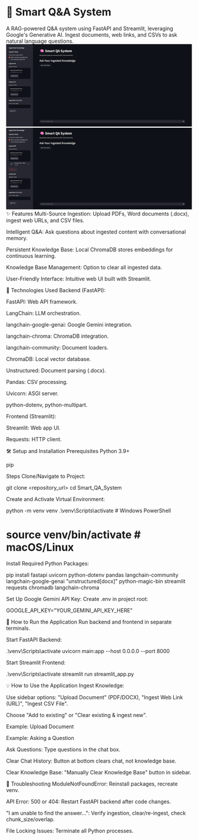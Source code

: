 
# 🧠 Smart Q&A System
A RAG-powered Q&A system using FastAPI and Streamlit, leveraging Google's Generative AI. Ingest documents, web links, and CSVs to ask natural language questions.
![](output_images/web_layout.png)
![](output_images/pdf_ingest.png)
✨ Features
Multi-Source Ingestion: Upload PDFs, Word documents (.docx), ingest web URLs, and CSV files.

Intelligent Q&A: Ask questions about ingested content with conversational memory.

Persistent Knowledge Base: Local ChromaDB stores embeddings for continuous learning.

Knowledge Base Management: Option to clear all ingested data.

User-Friendly Interface: Intuitive web UI built with Streamlit.

🚀 Technologies Used
Backend (FastAPI):

FastAPI: Web API framework.

LangChain: LLM orchestration.

langchain-google-genai: Google Gemini integration.

langchain-chroma: ChromaDB integration.

langchain-community: Document loaders.

ChromaDB: Local vector database.

Unstructured: Document parsing (.docx).

Pandas: CSV processing.

Uvicorn: ASGI server.

python-dotenv, python-multipart.

Frontend (Streamlit):

Streamlit: Web app UI.

Requests: HTTP client.

🛠️ Setup and Installation
Prerequisites
Python 3.9+

pip

Steps
Clone/Navigate to Project:

git clone <repository_url>
cd Smart_QA_System

Create and Activate Virtual Environment:

python -m venv venv
.\venv\Scripts\activate # Windows PowerShell
# source venv/bin/activate # macOS/Linux

Install Required Python Packages:

pip install fastapi uvicorn python-dotenv pandas langchain-community langchain-google-genai "unstructured[docx]" python-magic-bin streamlit requests chromadb langchain-chroma

Set Up Google Gemini API Key:
Create .env in project root:

GOOGLE_API_KEY="YOUR_GEMINI_API_KEY_HERE"

🏃 How to Run the Application
Run backend and frontend in separate terminals.

Start FastAPI Backend:

.\venv\Scripts\activate
uvicorn main:app --host 0.0.0.0 --port 8000

Start Streamlit Frontend:

.\venv\Scripts\activate
streamlit run streamlit_app.py

💡 How to Use the Application
Ingest Knowledge:

Use sidebar options: "Upload Document" (PDF/DOCX), "Ingest Web Link (URL)", "Ingest CSV File".

Choose "Add to existing" or "Clear existing & ingest new".

Example: Upload Document

Example: Asking a Question

Ask Questions: Type questions in the chat box.

Clear Chat History: Button at bottom clears chat, not knowledge base.

Clear Knowledge Base: "Manually Clear Knowledge Base" button in sidebar.

🛑 Troubleshooting
ModuleNotFoundError: Reinstall packages, recreate venv.

API Error: 500 or 404: Restart FastAPI backend after code changes.

"I am unable to find the answer...": Verify ingestion, clear/re-ingest, check chunk_size/overlap.

File Locking Issues: Terminate all Python processes.
